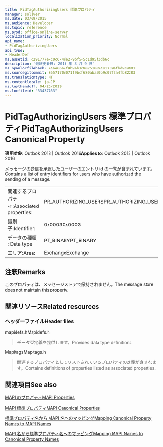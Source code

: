 ```yaml
---
title: PidTagAuthorizingUsers 標準プロパティ
manager: soliver
ms.date: 03/09/2015
ms.audience: Developer
ms.topic: reference
ms.prod: office-online-server
localization_priority: Normal
api_name:
- PidTagAuthorizingUsers
api_type:
- HeaderDef
ms.assetid: d291777e-c0c6-4de2-9bf5-5c1d95f3db6c
description: '最終更新日: 2015 年 3 月 9 日'
ms.openlocfilehash: 74ae66a4f9b8eb1c80251009441739efbd844901
ms.sourcegitcommit: 8657170d071f9bcf680aba50b9c07f2a4fb82283
ms.translationtype: MT
ms.contentlocale: ja-JP
ms.lasthandoff: 04/28/2019
ms.locfileid: "33437463"
---
```

# <a name="pidtagauthorizingusers-canonical-property"></a><span data-ttu-id="86a40-103">PidTagAuthorizingUsers 標準プロパティ</span><span class="sxs-lookup"><span data-stu-id="86a40-103">PidTagAuthorizingUsers Canonical Property</span></span>

  
  
<span data-ttu-id="86a40-104">**適用対象**: Outlook 2013 | Outlook 2016</span><span class="sxs-lookup"><span data-stu-id="86a40-104">**Applies to**: Outlook 2013 | Outlook 2016</span></span> 
  
<span data-ttu-id="86a40-105">メッセージの送信を承認したユーザーのエントリ id の一覧が含まれています。</span><span class="sxs-lookup"><span data-stu-id="86a40-105">Contains a list of entry identifiers for users who have authorized the sending of a message.</span></span>
  
|||
|:-----|:-----|
|<span data-ttu-id="86a40-106">関連するプロパティ:</span><span class="sxs-lookup"><span data-stu-id="86a40-106">Associated properties:</span></span>  <br/> |<span data-ttu-id="86a40-107">PR_AUTHORIZING_USERS</span><span class="sxs-lookup"><span data-stu-id="86a40-107">PR_AUTHORIZING_USERS</span></span>  <br/> |
|<span data-ttu-id="86a40-108">識別子:</span><span class="sxs-lookup"><span data-stu-id="86a40-108">Identifier:</span></span>  <br/> |<span data-ttu-id="86a40-109">0x0003</span><span class="sxs-lookup"><span data-stu-id="86a40-109">0x0003</span></span>  <br/> |
|<span data-ttu-id="86a40-110">データの種類 : </span><span class="sxs-lookup"><span data-stu-id="86a40-110">Data type:</span></span>  <br/> |<span data-ttu-id="86a40-111">PT_BINARY</span><span class="sxs-lookup"><span data-stu-id="86a40-111">PT_BINARY</span></span>  <br/> |
|<span data-ttu-id="86a40-112">エリア:</span><span class="sxs-lookup"><span data-stu-id="86a40-112">Area:</span></span>  <br/> |<span data-ttu-id="86a40-113">Exchange</span><span class="sxs-lookup"><span data-stu-id="86a40-113">Exchange</span></span>  <br/> |
   
## <a name="remarks"></a><span data-ttu-id="86a40-114">注釈</span><span class="sxs-lookup"><span data-stu-id="86a40-114">Remarks</span></span>

<span data-ttu-id="86a40-115">このプロパティは、メッセージストアで保持されません。</span><span class="sxs-lookup"><span data-stu-id="86a40-115">The message store does not maintain this property.</span></span>
  
## <a name="related-resources"></a><span data-ttu-id="86a40-116">関連リソース</span><span class="sxs-lookup"><span data-stu-id="86a40-116">Related resources</span></span>

### <a name="header-files"></a><span data-ttu-id="86a40-117">ヘッダーファイル</span><span class="sxs-lookup"><span data-stu-id="86a40-117">Header files</span></span>

<span data-ttu-id="86a40-118">mapidefs.h</span><span class="sxs-lookup"><span data-stu-id="86a40-118">Mapidefs.h</span></span>
  
> <span data-ttu-id="86a40-119">データ型定義を提供します。</span><span class="sxs-lookup"><span data-stu-id="86a40-119">Provides data type definitions.</span></span>
    
<span data-ttu-id="86a40-120">Mapitags</span><span class="sxs-lookup"><span data-stu-id="86a40-120">Mapitags.h</span></span>
  
> <span data-ttu-id="86a40-121">関連するプロパティとしてリストされているプロパティの定義が含まれます。</span><span class="sxs-lookup"><span data-stu-id="86a40-121">Contains definitions of properties listed as associated properties.</span></span>
    
## <a name="see-also"></a><span data-ttu-id="86a40-122">関連項目</span><span class="sxs-lookup"><span data-stu-id="86a40-122">See also</span></span>



[<span data-ttu-id="86a40-123">MAPI のプロパティ</span><span class="sxs-lookup"><span data-stu-id="86a40-123">MAPI Properties</span></span>](mapi-properties.md)
  
[<span data-ttu-id="86a40-124">MAPI 標準プロパティ</span><span class="sxs-lookup"><span data-stu-id="86a40-124">MAPI Canonical Properties</span></span>](mapi-canonical-properties.md)
  
[<span data-ttu-id="86a40-125">標準プロパティ名から MAPI 名へのマッピング</span><span class="sxs-lookup"><span data-stu-id="86a40-125">Mapping Canonical Property Names to MAPI Names</span></span>](mapping-canonical-property-names-to-mapi-names.md)
  
[<span data-ttu-id="86a40-126">MAPI 名から標準プロパティ名へのマッピング</span><span class="sxs-lookup"><span data-stu-id="86a40-126">Mapping MAPI Names to Canonical Property Names</span></span>](mapping-mapi-names-to-canonical-property-names.md)

